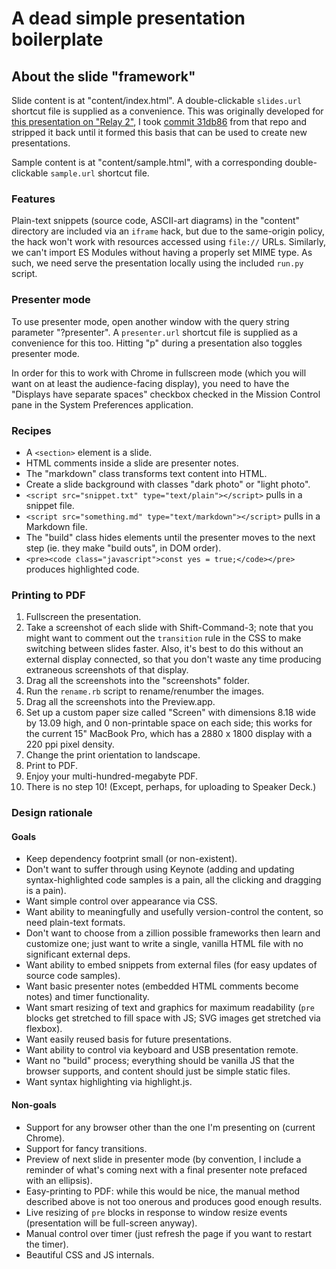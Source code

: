 # A dead simple presentation boilerplate

## About the slide "framework"

Slide content is at "content/index.html". A double-clickable `slides.url` shortcut file is supplied as a convenience. This was originally developed for [this presentation on "Relay 2"](https://github.com/wincent/relay-2-simpler-faster-more-predictable/), I took [commit 31db86](https://github.com/wincent/relay-2-simpler-faster-more-predictable/commit/31db86e25c801da600663f952fbed2328141b9c4) from that repo and stripped it back until it formed this basis that can be used to create new presentations.

Sample content is at "content/sample.html", with a corresponding double-clickable `sample.url` shortcut file.

### Features

Plain-text snippets (source code, ASCII-art diagrams) in the "content" directory are included via an `iframe` hack, but due to the same-origin policy, the hack won't work with resources accessed using `file://` URLs. Similarly, we can't import ES Modules without having a properly set MIME type. As such, we need serve the presentation locally using the included `run.py` script.

### Presenter mode

To use presenter mode, open another window with the query string parameter "?presenter". A `presenter.url` shortcut file is supplied as a convenience for this too. Hitting "p" during a presentation also toggles presenter mode.

In order for this to work with Chrome in fullscreen mode (which you will want on at least the audience-facing display), you need to have the "Displays have separate spaces" checkbox checked in the Mission Control pane in the System Preferences application.

### Recipes

* A `<section>` element is a slide.
* HTML comments inside a slide are presenter notes.
* The "markdown" class transforms text content into HTML.
* Create a slide background with classes "dark photo" or "light photo".
* `<script src="snippet.txt" type="text/plain"></script>` pulls in a snippet file.
* `<script src="something.md" type="text/markdown"></script>` pulls in a Markdown file.
* The "build" class hides elements until the presenter moves to the next step (ie. they make "build outs", in DOM order).
* `<pre><code class="javascript">const yes = true;</code></pre>` produces highlighted code.

### Printing to PDF

1. Fullscreen the presentation.
2. Take a screenshot of each slide with Shift-Command-3; note that you might want to comment out the `transition` rule in the CSS to make switching between slides faster. Also, it's best to do this without an external display connected, so that you don't waste any time producing extraneous screenshots of that display.
3. Drag all the screenshots into the "screenshots" folder.
4. Run the `rename.rb` script to rename/renumber the images.
5. Drag all the screenshots into the Preview.app.
6. Set up a custom paper size called "Screen" with dimensions 8.18 wide by 13.09 high, and 0 non-printable space on each side; this works for the current 15" MacBook Pro, which has a 2880 x 1800 display with a 220 ppi pixel density.
7. Change the print orientation to landscape.
8. Print to PDF.
9. Enjoy your multi-hundred-megabyte PDF.
10. There is no step 10! (Except, perhaps, for uploading to Speaker Deck.)

### Design rationale

#### Goals

* Keep dependency footprint small (or non-existent).
* Don't want to suffer through using Keynote (adding and updating syntax-highlighted code samples is a pain, all the clicking and dragging is a pain).
* Want simple control over appearance via CSS.
* Want ability to meaningfully and usefully version-control the content, so need plain-text formats.
* Don't want to choose from a zillion possible frameworks then learn and customize one; just want to write a single, vanilla HTML file with no significant external deps.
* Want ability to embed snippets from external files (for easy updates of source code samples).
* Want basic presenter notes (embedded HTML comments become notes) and timer functionality.
* Want smart resizing of text and graphics for maximum readability (`pre` blocks get stretched to fill space with JS; SVG images get stretched via flexbox).
* Want easily reused basis for future presentations.
* Want ability to control via keyboard and USB presentation remote.
* Want no "build" process; everything should be vanilla JS that the browser supports, and content should just be simple static files.
* Want syntax highlighting via highlight.js.

#### Non-goals

* Support for any browser other than the one I'm presenting on (current Chrome).
* Support for fancy transitions.
* Preview of next slide in presenter mode (by convention, I include a reminder of what's coming next with a final presenter note prefaced with an ellipsis).
* Easy-printing to PDF: while this would be nice, the manual method described above is not too onerous and produces good enough results.
* Live resizing of `pre` blocks in response to window resize events (presentation will be full-screen anyway).
* Manual control over timer (just refresh the page if you want to restart the timer).
* Beautiful CSS and JS internals.
